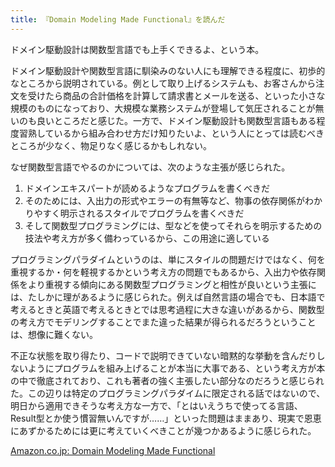 ```yaml
---
title: 『Domain Modeling Made Functional』を読んだ
---
```

ドメイン駆動設計は関数型言語でも上手くできるよ、という本。

ドメイン駆動設計や関数型言語に馴染みのない人にも理解できる程度に、初歩的なところから説明されている。例として取り上げるシステムも、お客さんから注文を受けたら商品の合計価格を計算して請求書とメールを送る、といった小さな規模のものになっており、大規模な業務システムが登場して気圧されることが無いのも良いところだと感じた。一方で、ドメイン駆動設計も関数型言語もある程度習熟しているから組み合わせ方だけ知りたいよ、という人にとっては読むべきところが少なく、物足りなく感じるかもしれない。

なぜ関数型言語でやるのかについては、次のような主張が感じられた。

1.  ドメインエキスパートが読めるようなプログラムを書くべきだ
2.  そのためには、入出力の形式やエラーの有無等など、物事の依存関係がわかりやすく明示されるスタイルでプログラムを書くべきだ
3.  そして関数型プログラミングには、型などを使ってそれらを明示するための技法や考え方が多く備わっているから、この用途に適している

プログラミングパラダイムというのは、単にスタイルの問題だけではなく、何を重視するか・何を軽視するかという考え方の問題でもあるから、入出力や依存関係をより重視する傾向にある関数型プログラミングと相性が良いという主張には、たしかに理があるように感じられた。例えば自然言語の場合でも、日本語で考えるときと英語で考えるときとでは思考過程に大きな違いがあるから、関数型の考え方でモデリングすることでまた違った結果が得られるだろうということは、想像に難くない。

不正な状態を取り得たり、コードで説明できていない暗黙的な挙動を含んだりしないようにプログラムを組み上げることが本当に大事である、という考え方が本の中で徹底されており、これも著者の強く主張したい部分なのだろうと感じられた。この辺りは特定のプログラミングパラダイムに限定される話ではないので、明日から適用できそうな考え方な一方で、「とはいえうちで使ってる言語、Result型とか使う慣習無いんですが……」といった問題はままあり、現実で恩恵にあずかるためには更に考えていくべきことが幾つかあるように感じられた。

[Amazon.co.jp: Domain Modeling Made Functional](https://www.amazon.co.jp/dp/B07B44BPFB)
